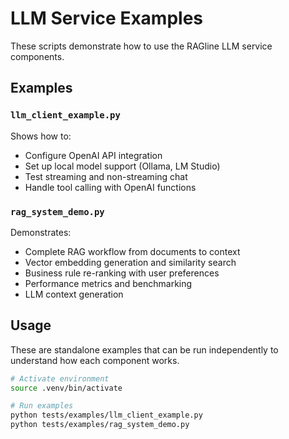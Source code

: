 # LLM Service Examples

These scripts demonstrate how to use the RAGline LLM service components.

## Examples

### `llm_client_example.py`
Shows how to:
- Configure OpenAI API integration
- Set up local model support (Ollama, LM Studio)
- Test streaming and non-streaming chat
- Handle tool calling with OpenAI functions

### `rag_system_demo.py`
Demonstrates:
- Complete RAG workflow from documents to context
- Vector embedding generation and similarity search
- Business rule re-ranking with user preferences
- Performance metrics and benchmarking
- LLM context generation

## Usage

These are standalone examples that can be run independently to understand how each component works.

```bash
# Activate environment
source .venv/bin/activate

# Run examples
python tests/examples/llm_client_example.py
python tests/examples/rag_system_demo.py
```
